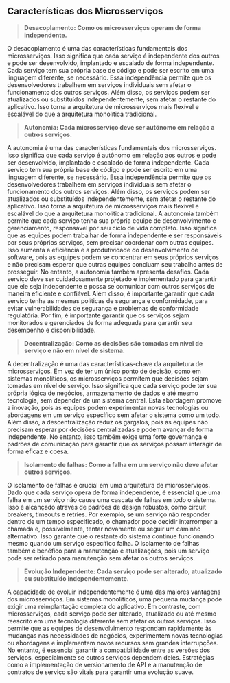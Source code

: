 ## **Características dos Microsserviços**

> **Desacoplamento: Como os microsserviços operam de forma independente.**
> 

O desacoplamento é uma das características fundamentais dos microsserviços. Isso significa que cada serviço é independente dos outros e pode ser desenvolvido, implantado e escalado de forma independente. Cada serviço tem sua própria base de código e pode ser escrito em uma linguagem diferente, se necessário. Essa independência permite que os desenvolvedores trabalhem em serviços individuais sem afetar o funcionamento dos outros serviços. Além disso, os serviços podem ser atualizados ou substituídos independentemente, sem afetar o restante do aplicativo. Isso torna a arquitetura de microsserviços mais flexível e escalável do que a arquitetura monolítica tradicional.

> **Autonomia: Cada microsserviço deve ser autônomo em relação a outros serviços.**
> 

A autonomia é uma das características fundamentais dos microsserviços. Isso significa que cada serviço é autônomo em relação aos outros e pode ser desenvolvido, implantado e escalado de forma independente. Cada serviço tem sua própria base de código e pode ser escrito em uma linguagem diferente, se necessário. Essa independência permite que os desenvolvedores trabalhem em serviços individuais sem afetar o funcionamento dos outros serviços. Além disso, os serviços podem ser atualizados ou substituídos independentemente, sem afetar o restante do aplicativo. Isso torna a arquitetura de microsserviços mais flexível e escalável do que a arquitetura monolítica tradicional.
A autonomia também permite que cada serviço tenha sua própria equipe de desenvolvimento e gerenciamento, responsável por seu ciclo de vida completo. Isso significa que as equipes podem trabalhar de forma independente e ser responsáveis por seus próprios serviços, sem precisar coordenar com outras equipes. Isso aumenta a eficiência e a produtividade do desenvolvimento de software, pois as equipes podem se concentrar em seus próprios serviços e não precisam esperar que outras equipes concluam seu trabalho antes de prosseguir.
No entanto, a autonomia também apresenta desafios. Cada serviço deve ser cuidadosamente projetado e implementado para garantir que ele seja independente e possa se comunicar com outros serviços de maneira eficiente e confiável. Além disso, é importante garantir que cada serviço tenha as mesmas políticas de segurança e conformidade, para evitar vulnerabilidades de segurança e problemas de conformidade regulatória. Por fim, é importante garantir que os serviços sejam monitorados e gerenciados de forma adequada para garantir seu desempenho e disponibilidade.

> **Decentralização: Como as decisões são tomadas em nível de serviço e não em nível de sistema.**
> 

A decentralização é uma das características-chave da arquitetura de microsserviços. Em vez de ter um único ponto de decisão, como em sistemas monolíticos, os microsserviços permitem que decisões sejam tomadas em nível de serviço. Isso significa que cada serviço pode ter sua própria lógica de negócios, armazenamento de dados e até mesmo tecnologia, sem depender de um sistema central. Esta abordagem promove a inovação, pois as equipes podem experimentar novas tecnologias ou abordagens em um serviço específico sem afetar o sistema como um todo. Além disso, a descentralização reduz os gargalos, pois as equipes não precisam esperar por decisões centralizadas e podem avançar de forma independente. No entanto, isso também exige uma forte governança e padrões de comunicação para garantir que os serviços possam interagir de forma eficaz e coesa.

> **Isolamento de falhas: Como a falha em um serviço não deve afetar outros serviços.**
> 

O isolamento de falhas é crucial em uma arquitetura de microsserviços. Dado que cada serviço opera de forma independente, é essencial que uma falha em um serviço não cause uma cascata de falhas em todo o sistema. Isso é alcançado através de padrões de design robustos, como circuit breakers, timeouts e retries. Por exemplo, se um serviço não responder dentro de um tempo especificado, o chamador pode decidir interromper a chamada e, possivelmente, tentar novamente ou seguir um caminho alternativo. Isso garante que o restante do sistema continue funcionando mesmo quando um serviço específico falha. O isolamento de falhas também é benéfico para a manutenção e atualizações, pois um serviço pode ser retirado para manutenção sem afetar os outros serviços.

> **Evolução Independente: Cada serviço pode ser alterado, atualizado ou substituído independentemente.**
> 

A capacidade de evoluir independentemente é uma das maiores vantagens dos microsserviços. Em sistemas monolíticos, uma pequena mudança pode exigir uma reimplantação completa do aplicativo. Em contraste, com microsserviços, cada serviço pode ser alterado, atualizado ou até mesmo reescrito em uma tecnologia diferente sem afetar os outros serviços. Isso permite que as equipes de desenvolvimento respondam rapidamente às mudanças nas necessidades de negócios, experimentem novas tecnologias ou abordagens e implementem novos recursos sem grandes interrupções. No entanto, é essencial garantir a compatibilidade entre as versões dos serviços, especialmente se outros serviços dependem deles. Estratégias como a implementação de versionamento de API e a manutenção de contratos de serviço são vitais para garantir uma evolução suave.